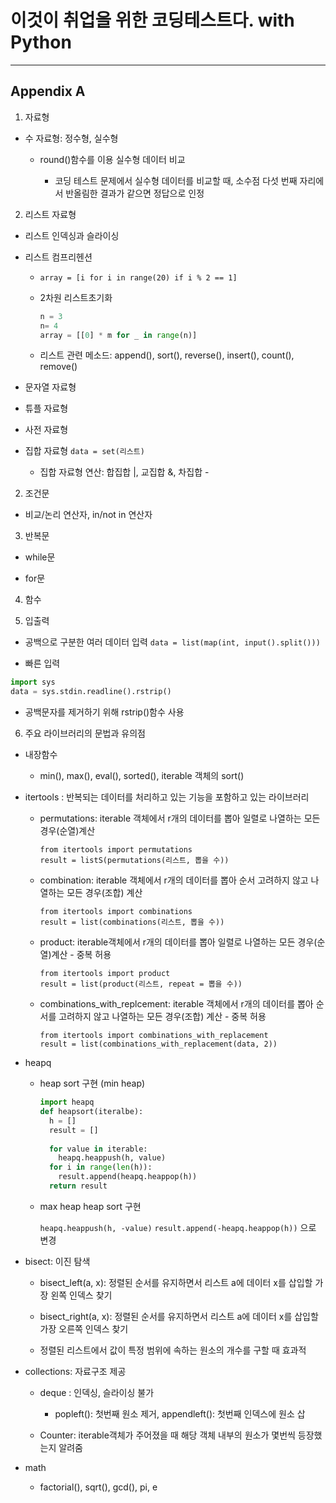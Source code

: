 # 이것이 취업을 위한 코딩테스트다. with Python

---
## Appendix A

1. 자료형

- 수 자료형: 정수형, 실수형

  - round()함수를 이용 실수형 데이터 비교
  
    - 코딩 테스트 문제에서 실수형 데이터를 비교할 때, 소수점 다섯 번째 자리에서 반올림한 결과가 같으면 정답으로 인정
    
2. 리스트 자료형

- 리스트 인덱싱과 슬라이싱

- 리스트 컴프리헨션 

  - `array = [i for i in range(20) if i % 2 == 1]`
  
  - 2차원 리스트초기화
  
     ```python
     n = 3
     n= 4
     array = [[0] * m for _ in range(n)]
     ```

  - 리스트 관련 메소드: append(), sort(), reverse(), insert(), count(), remove()
  
- 문자열 자료형 

- 튜플 자료형 

- 사전 자료형 

- 집합 자료형 `data = set(리스트)`

  - 집합 자료형 연산: 합집합 |, 교집합 &, 차집합 - 
  
2. 조건문

- 비교/논리 연산자, in/not in 연산자

3. 반복문

- while문

- for문

4. 함수

5. 입출력

- 공백으로 구분한 여러 데이터 입력   `data = list(map(int, input().split()))`

-  빠른 입력

```python
import sys
data = sys.stdin.readline().rstrip()
```

  - 공백문자를 제거하기 위해 rstrip()함수 사용

6. 주요 라이브러리의 문법과 유의점

- 내장함수

  - min(), max(), eval(), sorted(), iterable 객체의 sort()
  
- itertools : 반복되는 데이터를 처리하고 있는 기능을 포함하고 있는 라이브러리

  - permutations: iterable 객체에서 r개의 데이터를 뽑아 일렬로 나열하는 모든 경우(순열)계산
    ```pyton
    from itertools import permutations
    result = listS(permutations(리스트, 뽑을 수))
    ```
    
  - combination: iterable 객체에서 r개의 데이터를 뽑아 순서 고려하지 않고 나열하는 모든 경우(조합) 계산
    ```pyton
    from itertools import combinations
    result = list(combinations(리스트, 뽑을 수))
    ```
    
  - product: iterable객체에서 r개의 데이터를 뽑아 일렬로 나열하는 모든 경우(순열)계산 - 중복 허용
    ```pyton
    from itertools import product
    result = list(product(리스트, repeat = 뽑을 수))
    ```
  
  - combinations_with_replcement: iterable 객체에서 r개의 데이터를 뽑아 순서를 고려하지 않고 나열하는 모든 경우(조합) 계산 - 중복 허용
    ```pyton
    from itertools import combinations_with_replacement
    result = list(combinations_with_replacement(data, 2))
    ```
    
- heapq

  - heap sort 구현 (min heap)
    ```python
    import heapq
    def heapsort(iteralbe):
      h = []
      result = []
      
      for value in iterable:
        heapq.heappush(h, value)
      for i in range(len(h)):
        result.append(heapq.heappop(h))
      return result
    ```

  - max heap heap sort 구현
  
    `heapq.heappush(h, -value)` `result.append(-heapq.heappop(h))` 으로 변경
 
 - bisect: 이진 탐색
 
   - bisect_left(a, x): 정렬된 순서를 유지하면서 리스트 a에 데이터 x를 삽입할 가장 왼쪽 인덱스 찾기
   
   - bisect_right(a, x): 정렬된 순서를 유지하면서 리스트 a에 데이터 x를 삽입할 가장 오른쪽 인덱스 찾기 
   
   - 정렬된 리스트에서 값이 특정 범위에 속하는 원소의 개수를 구할 때 효과적
   
- collections: 자료구조 제공
  
  - deque : 인덱싱, 슬라이싱 불가
    
    - popleft(): 첫번째 원소 제거, appendleft(): 첫번째 인덱스에 원소 삽
  
  - Counter: iterable객체가 주어졌을 때 해당 객체 내부의 원소가 몇번씩 등장했는지 알려줌

- math 
  
  - factorial(), sqrt(), gcd(), pi, e

